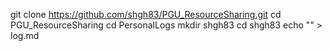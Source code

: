 git clone https://github.com/shgh83/PGU_ResourceSharing.git
cd PGU_ResourceSharing
cd PersonalLogs
mkdir shgh83
cd shgh83
echo "" > log.md

